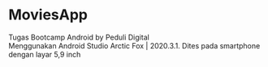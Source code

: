 # MoviesApp
Tugas Bootcamp Android by Peduli Digital  
Menggunakan Android Studio Arctic Fox | 2020.3.1.
Dites pada smartphone dengan layar 5,9 inch
